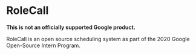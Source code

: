 # RoleCall

**This is not an officially supported Google product.**

RoleCall is an open source scheduling system as part of the 2020 Google Open-Source Intern Program.
